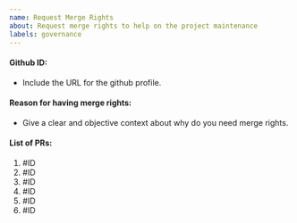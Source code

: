 ```yaml
---
name: Request Merge Rights
about: Request merge rights to help on the project maintenance
labels: governance
---
```

#### Github ID:

* Include the URL for the github profile.

#### Reason for having merge rights:

* Give a clear and objective context about why do you need merge rights.

#### List of PRs:

1. #ID
1. #ID
1. #ID
1. #ID
1. #ID
1. #ID
